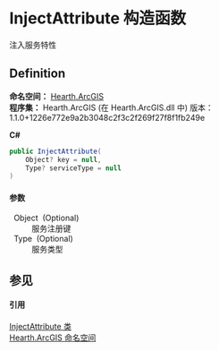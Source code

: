 # InjectAttribute 构造函数


注入服务特性



## Definition
**命名空间：** <a href="N_Hearth_ArcGIS">Hearth.ArcGIS</a>  
**程序集：** Hearth.ArcGIS (在 Hearth.ArcGIS.dll 中) 版本：1.1.0+1226e772e9a2b3048c2f3c2f269f27f8f1fb249e

**C#**
``` C#
public InjectAttribute(
	Object? key = null,
	Type? serviceType = null
)
```



#### 参数
<dl><dt>  Object  (Optional)</dt><dd>服务注册键</dd><dt>  Type  (Optional)</dt><dd>服务类型</dd></dl>

## 参见


#### 引用
<a href="T_Hearth_ArcGIS_InjectAttribute">InjectAttribute 类</a>  
<a href="N_Hearth_ArcGIS">Hearth.ArcGIS 命名空间</a>  
